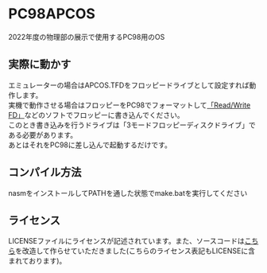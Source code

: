 # PC98APCOS

2022年度の物理部の展示で使用するPC98用のOS

## 実際に動かす

エミュレーターの場合はAPCOS.TFDをフロッピードライブとして設定すれば動作します。  
実機で動作させる場合はフロッピーをPC98でフォーマットして[「Read/Write FD」](https://www.vector.co.jp/soft/win95/util/se130037.html)などのソフトでフロッピーに書き込んでください。  
このとき書き込みを行うドライブは「3モードフロッピーディスクドライブ」である必要があります。  
あとはそれをPC98に差し込んで起動するだけです。  

## コンパイル方法

nasmをインストールしてPATHを通した状態でmake.batを実行してください

## ライセンス

LICENSEファイルにライセンスが記述されています。また、ソースコードは[こちら](https://github.com/TakedaHiromasa/HelloWorld-PC98)を改造して作らせていただきました(こちらのライセンス表記もLICENSEに含まれております)。
